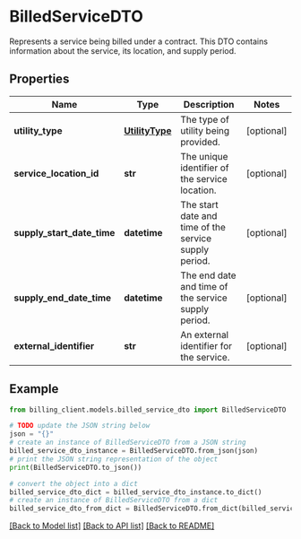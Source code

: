 # BilledServiceDTO

Represents a service being billed under a contract.  This DTO contains information about the service, its location, and supply period.

## Properties

Name | Type | Description | Notes
------------ | ------------- | ------------- | -------------
**utility_type** | [**UtilityType**](UtilityType.md) | The type of utility being provided. | [optional] 
**service_location_id** | **str** | The unique identifier of the service location. | [optional] 
**supply_start_date_time** | **datetime** | The start date and time of the service supply period. | [optional] 
**supply_end_date_time** | **datetime** | The end date and time of the service supply period. | [optional] 
**external_identifier** | **str** | An external identifier for the service. | [optional] 

## Example

```python
from billing_client.models.billed_service_dto import BilledServiceDTO

# TODO update the JSON string below
json = "{}"
# create an instance of BilledServiceDTO from a JSON string
billed_service_dto_instance = BilledServiceDTO.from_json(json)
# print the JSON string representation of the object
print(BilledServiceDTO.to_json())

# convert the object into a dict
billed_service_dto_dict = billed_service_dto_instance.to_dict()
# create an instance of BilledServiceDTO from a dict
billed_service_dto_from_dict = BilledServiceDTO.from_dict(billed_service_dto_dict)
```
[[Back to Model list]](../README.md#documentation-for-models) [[Back to API list]](../README.md#documentation-for-api-endpoints) [[Back to README]](../README.md)


